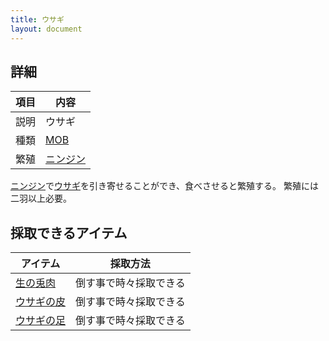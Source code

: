 ```yaml
---
title: ウサギ
layout: document
---
```

## 詳細

|項目|内容|
|---|---|
|説明|ウサギ|
|種類|[MOB](MOB)|
|繁殖|[ニンジン](ニンジン)|

[ニンジン](ニンジン)で[ウサギ](ウサギ)を引き寄せることができ、食べさせると繁殖する。
繁殖には二羽以上必要。

## 採取できるアイテム

|アイテム|採取方法|
|---|---|
|[生の兎肉](生の兎肉)|倒す事で時々採取できる|
|[ウサギの皮](ウサギの皮)|倒す事で時々採取できる|
|[ウサギの足](ウサギの足)|倒す事で時々採取できる|
